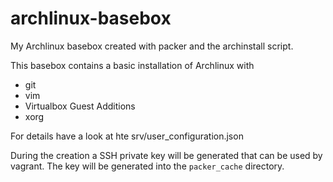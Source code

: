 # archlinux-basebox
My Archlinux basebox created with packer and the archinstall script.

This basebox contains a basic installation of Archlinux with

- git
- vim
- Virtualbox Guest Additions
- xorg

For details have a look at hte srv/user_configuration.json

During the creation a SSH private key will be generated that can be used by vagrant. 
The key will be generated into the `packer_cache` directory.